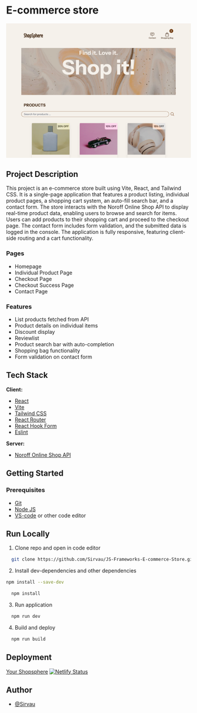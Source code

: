 # E-commerce store

![Alt text](./public/assets/Shopsphere_index_screenshot.png)

## Project Description

This project is an e-commerce store built using Vite, React, and Tailwind CSS. It is a single-page application that features a product listing, individual product pages, a shopping cart system, an auto-fill search bar, and a contact form. The store interacts with the Noroff Online Shop API to display real-time product data, enabling users to browse and search for items. Users can add products to their shopping cart and proceed to the checkout page. The contact form includes form validation, and the submitted data is logged in the console. The application is fully responsive, featuring client-side routing and a cart functionality.

### Pages

- Homepage
- Individual Product Page
- Checkout Page
- Checkout Success Page
- Contact Page

### Features

- List products fetched from API
- Product details on individual items
- Discount display
- Reviewlist
- Product search bar with auto-completion
- Shopping bag functionality
- Form validation on contact form

## Tech Stack

**Client:**

- [React](https://react.dev/reference/react)
- [Vite](https://v2.vitejs.dev/guide/)
- [Tailwind CSS](https://tailwindcss.com/docs/installation)
- [React Router](https://reactrouter.com/en/main)
- [React Hook Form](https://react-hook-form.com/get-started)
- [Eslint](https://eslint.org/docs/latest/)

**Server:**

- [Noroff Online Shop API](https://v2.api.noroff.dev/online-shop)

## Getting Started

### Prerequisites

- [Git](https://git-scm.com/downloads)
- [Node JS](https://nodejs.org/en/download)
- [VS-code](https://code.visualstudio.com/download) or other code editor

## Run Locally

1. Clone repo and open in code editor

```bash
  git clone https://github.com/Sirvau/JS-Frameworks-E-commerce-Store.git
```

2. Install dev-dependencies and other dependencies

```bash
npm install --save-dev
```

```bash
  npm install
```

3. Run application

```bash
  npm run dev
```

4. Build and deploy

```bash
  npm run build
```

## Deployment

[Your Shopsphere](https://your-shopsphere.netlify.app/)
[![Netlify Status](https://api.netlify.com/api/v1/badges/1f54a365-5463-4a47-a0dc-5a2dd0224fc3/deploy-status)](https://app.netlify.com/sites/your-shopsphere/deploys)

## Author

- [@Sirvau](https://github.com/Sirvau)
